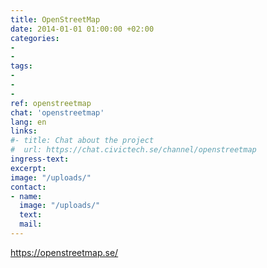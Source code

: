 ```yaml
---
title: OpenStreetMap
date: 2014-01-01 01:00:00 +02:00
categories:
-
-
tags:
-
-
-
ref: openstreetmap
chat: 'openstreetmap'
lang: en
links:
#- title: Chat about the project
#  url: https://chat.civictech.se/channel/openstreetmap
ingress-text:
excerpt:
image: "/uploads/"
contact:
- name:
  image: "/uploads/"
  text:
  mail: 
---
```


https://openstreetmap.se/
